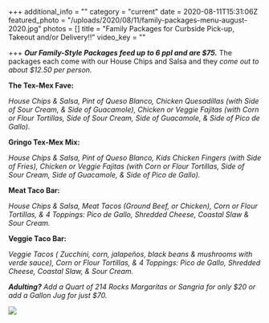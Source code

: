+++
additional_info = ""
category = "current"
date = 2020-08-11T15:31:06Z
featured_photo = "/uploads/2020/08/11/family-packages-menu-august-2020.jpg"
photos = []
title = "Family Packages for Curbside Pick-up, Takeout and/or Delivery!!"
video_key = ""

+++
**_Our Family-Style Packages feed up to 6 ppl and are $75._** The packages each come with our House Chips and Salsa and they _come out to about $12.50 per person._

**The Tex-Mex Fave:**

_House Chips & Salsa, Pint of Queso Blanco, Chicken Quesadillas (with Side of Sour Cream, & Side of Guacamole), Chicken or Veggie Fajitas (with Corn or Flour Tortillas, Side of Sour Cream, Side of Guacamole, & Side of Pico de Gallo)._

**Gringo Tex-Mex Mix:**

_House Chips & Salsa, Pint of Queso Blanco, Kids Chicken Fingers (with Side of Fries), Chicken or Veggie Fajitas (with Corn or Flour Tortillas, Side of Sour Cream, Side of Guacamole, & Side of Pico de Gallo)._

**Meat Taco Bar:**

_House Chips & Salsa, Meat Tacos (Ground Beef, or Chicken), Corn or Flour Tortillas, & 4 Toppings: Pico de Gallo, Shredded Cheese, Coastal Slaw & Sour Cream._

**Veggie Taco Bar:**

_Veggie Tacos ( Zucchini, corn, jalapeños, black beans & mushrooms with verde sauce), Corn or Flour Tortillas, & 4 Toppings: Pico de Gallo, Shredded Cheese, Coastal Slaw, & Sour Cream._

**_Adulting?_** _Add a Quart of 214 Rocks Margaritas or Sangria for only $20 or add a Gallon Jug for just $70._

![](/uploads/2020/08/11/family-packages-menu-august-2020.jpg)